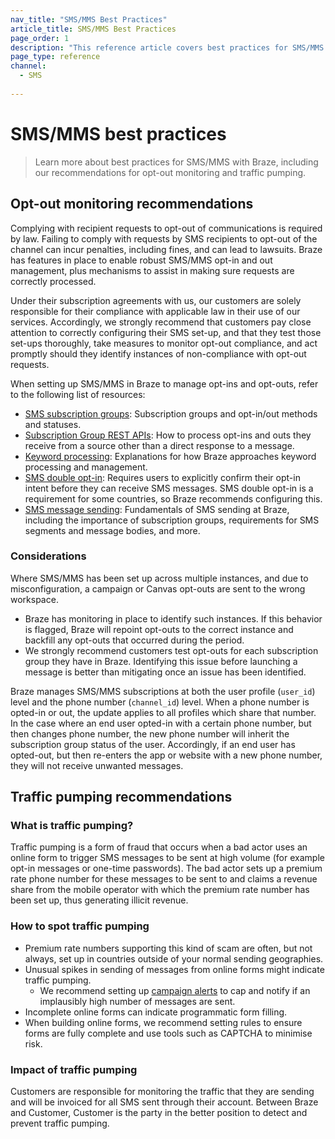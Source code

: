 ```yaml
---
nav_title: "SMS/MMS Best Practices"
article_title: SMS/MMS Best Practices
page_order: 1
description: "This reference article covers best practices for SMS/MMS."
page_type: reference
channel:
  - SMS
  
---
```


# SMS/MMS best practices

> Learn more about best practices for SMS/MMS with Braze, including our recommendations for opt-out monitoring and traffic pumping.

## Opt-out monitoring recommendations

Complying with recipient requests to opt-out of communications is required by law. Failing to comply with requests by SMS recipients to opt-out of the channel can incur penalties, including fines, and can lead to lawsuits. Braze has features in place to enable robust SMS/MMS opt-in and out management, plus mechanisms to assist in making sure requests are correctly processed.

Under their subscription agreements with us, our customers are solely responsible  for their compliance with applicable law in their use of our services. Accordingly, we strongly recommend that customers pay close attention to correctly configuring their SMS set-up, and that they test those set-ups thoroughly, take measures to monitor opt-out compliance, and act promptly should they identify instances of non-compliance with opt-out requests.

When setting up SMS/MMS in Braze to manage opt-ins and opt-outs, refer to the following list of resources:
* [SMS subscription groups]({{site.baseurl}}/user_guide/message_building_by_channel/sms/sms_subscription_group/): Subscription groups and opt-in/out methods and statuses.
* [Subscription Group REST APIs]({{site.baseurl}}/api/endpoints/subscription_groups): How to process opt-ins and outs they receive from a source other than a direct response to a message.
* [Keyword processing]({{site.baseurl}}/user_guide/message_building_by_channel/sms/keywords): Explanations for how Braze approaches keyword processing and management.
* [SMS double opt-in]({{site.baseurl}}/user_guide/message_building_by_channel/sms/keywords/sms_double_opt_in/): Requires users to explicitly confirm their opt-in intent before they can receive SMS messages. SMS double opt-in is a requirement for some countries, so Braze recommends configuring this.
* [SMS message sending]({{site.baseurl}}/user_guide/message_building_by_channel/sms/sms_setup/sms_sending/): Fundamentals of SMS sending at Braze, including the importance of subscription groups, requirements for SMS segments and message bodies, and more.

### Considerations

Where SMS/MMS has been set up across multiple instances, and due to misconfiguration, a campaign or Canvas opt-outs are sent to the wrong workspace.

* Braze has monitoring in place to identify such instances. If this behavior is flagged, Braze will repoint opt-outs to the correct instance and backfill any opt-outs that occurred during the period.
* We strongly recommend customers test opt-outs for each subscription group they have in Braze. Identifying this issue before launching a message is better than mitigating once an issue has been identified.

Braze manages SMS/MMS subscriptions at both the user profile (`user_id`) level and the phone number (`channel_id`) level. When a phone number is opted-in or out, the update applies to all profiles which share that number. In the case where an end user opted-in with a certain phone number, but then changes phone number, the new phone number will inherit the subscription group status of the user. Accordingly, if an end user has opted-out, but then re-enters the app or website with a new phone number, they will not receive unwanted messages.

## Traffic pumping recommendations

### What is traffic pumping?

Traffic pumping is a form of fraud that occurs when a bad actor uses an online form to trigger SMS messages to be sent at high volume (for example opt-in messages or one-time passwords). The bad actor sets up a premium rate phone number for these messages to be sent to and claims a revenue share from the mobile operator with which the premium rate number has been set up, thus generating illicit revenue.

### How to spot traffic pumping

* Premium rate numbers supporting this kind of scam are often, but not always, set up in countries outside of your normal sending geographies.
* Unusual spikes in sending of messages from online forms might indicate traffic pumping.
    * We recommend setting up [campaign alerts]({{site.baseurl}}/user_guide/engagement_tools/campaigns/managing_campaigns/campaign_alerts/) to cap and notify if an implausibly high number of messages are sent.
* Incomplete online forms can indicate programmatic form filling.
* When building online forms, we recommend setting rules to ensure forms are fully complete and use tools such as CAPTCHA to minimise risk.

### Impact of traffic pumping

Customers are responsible for monitoring the traffic that they are sending and will be invoiced for all SMS sent through their account. Between Braze and Customer, Customer is the party in the better position to detect and prevent traffic pumping.


